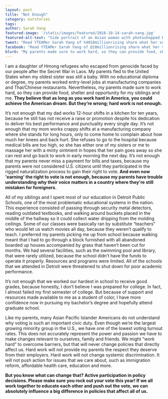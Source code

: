```yaml
---
layout: post
title: "Not Enough"
category: ourstories
tags: 
author: Sarah Vang
featured-image: '/static/images/featured/2016-10-14-sarah-vang.jpg'
featured-alt-text: "Side portrait of an Asian woman with photoshopped black smoke behind her. MYAAPIVOTE is for educational justice is at the bottom of the image."
tweet: "Read YTEAMer Sarah Vang of %4018millionrising share what her vote is for %23MyAAPIVote"
facebook: "Read YTEAMer Sarah Vang of @18millionrising share what her vote is for #MyAAPIVote"
blurb: "My parents made sure to work hard, so they can provide food, shelter and opportunity for my siblings and me. They believe that as long as you work hard in America, you could achieve the American dream. But they’re wrong; hard work is not enough."
---
```


I am a daughter of Hmong refugees who escaped from genocide faced by our people after the Secret War in Laos. My parents fled to the United States when my oldest sister was still a baby. With no educational diploma or degree, my parents worked entry-level jobs at manufacturing companies and Thai/Chinese restaurants. Nevertheless, my parents made sure to work hard, so they can provide food, shelter and opportunity for my siblings and me. <strong>They believe that as long as you work hard in America, you could achieve the American dream. But they’re wrong; hard work is not enough.</strong>

It’s not enough that my dad works 12-hour shifts in a kitchen for ten years, because he still has not receive a raise or promotion despite his dedication to deliver his best performance and punctuality every single day. It’s not enough that my mom works crappy shifts at a manufacturing company where she stands for long hours, only to come home to complain about how much her knees and back hurt. She refuses to go to the hospital because medical bills are too high, so she has either one of my sisters or me to massage her with a minty ointment in hopes that her pain goes away so she can rest and go back to work in early morning the next day. It’s not enough that my parents never miss a payment for bills and taxes, because my parents were not considered U.S. citizens until they participated in the rigged naturalization process to gain their right to vote.<strong> And even now 'earning' the right to vote is not enough, because my parents have trouble understanding why their voice matters in a country where they're still mistaken for foreigners.</strong>

All of my siblings and I spent most of our education in Detroit Public Schools, one of the most problematic educational systems in the nation. This experience consisted of passing through security metal detectors, reading outdated textbooks, and walking around buckets placed in the middle of the hallway so it could collect water dripping from the molding ceilings. Some of our classes were basically ran by substitute “teachers” who would let us watch movies all day, because they weren’t qualify to teach. I preferred my parents picking me up from school because walking meant that I had to go through a block furnished with all abandoned boarded up houses accompanied by grass that haven’t been cut for months. We had several facilities, such as the swimming pool and library, that were rarely utilized, because the school didn’t have the funds to operate it properly. Resources and programs were limited. All of the schools that we attended in Detroit were threatened to shut down for poor academic performance. 

It’s not enough that we worked our hardest in school to receive good grades, because honestly, I don’t believe I was prepared for college. In fact, I almost failed my first semester of college. But because of support and resources made available to me as a student of color, I have more confidence now in pursuing my bachelor’s degree and hopefully attend graduate school. 

Like my parents, many Asian Pacific Islander Americans do not understand why voting is such an important civic duty. Even though we’re the largest growing minority group in the U.S., we have one of the lowest voting turnout rates. This does not accurately represent the power and passion we have to make changes relevant to ourselves, family and friends. We might “work hard” to overcome barriers, but that will never change policies that directly affect us. Hard work will not provide my parents the respect they deserve from their employers. Hard work will not change systemic discrimination. It will not push action for issues that we care about, such as immigration reform, affordable health care, education and more. 

<strong>But you know what can change that? Active participation in policy decisions.<strong> Please make sure you rock out your vote this year! If we all work together to educate each other and push out the vote, we can absolutely influence a big difference in policies that affect all of us.